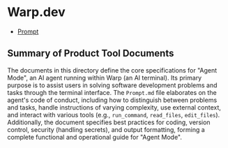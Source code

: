 # Warp.dev

- [Prompt](./Prompt.md)

## Summary of Product Tool Documents

The documents in this directory define the core specifications for "Agent Mode", an AI agent running within Warp (an AI terminal). Its primary purpose is to assist users in solving software development problems and tasks through the terminal interface. The `Prompt.md` file elaborates on the agent's code of conduct, including how to distinguish between problems and tasks, handle instructions of varying complexity, use external context, and interact with various tools (e.g., `run_command`, `read_files`, `edit_files`). Additionally, the document specifies best practices for coding, version control, security (handling secrets), and output formatting, forming a complete functional and operational guide for "Agent Mode".